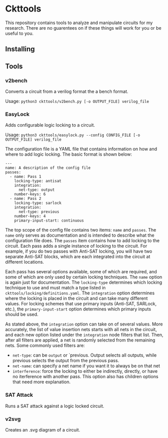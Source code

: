 # Ckttools

This repository contains tools to analyze and manipulate circuits for my research. There are no guarentees on if these things will work for you or be useful to you.

## Installing

## Tools

### v2bench

Converts a circuit from a verilog format the a bench format.

Usage: `python3 ckttools/v2bench.py [-o OUTPUT_FILE] verilog_file`

### EasyLock

Adds configurable logic locking to a circuit.

Usage: `python3 ckttools/easylock.py --config CONFIG_FILE [-o OUTPUT_FILE] verilog_file`

The configuration file is a YAML file that contains information on how and where to add logic locking. The basic format is shown below:

```
---
name: A description of the config file
passes:
  - name: Pass 1
    locking-type: antisat
    integration:
      net-type: output
    number-keys: 6
  - name: Pass 2
    locking-type: sarlock
    integration:
      net-type: previous
    number-keys: 4
    primary-input-start: continuous
```

The top scope of the config file contains two items: `name` and `passes`. The `name` only serves as documentation and is intended to describe what the configuration file does. The `passes` item contains how to add locking to the circuit. Each pass adds a single instance of locking to the circuit. For example, if you do two passes with Anti-SAT locking, you will have two separate Anti-SAT blocks, which are each integrated into the circuit at different locations.

Each pass has several options available, some of which are required, and some of which are only used by certain locking techniques. The `name` option is again just for documentation. The `locking-type` determines which locking technique to use and must match a type listed in `ckttools/locking/definitions.yaml`. The `integration` option determines where the locking is placed in the circuit and can take many different values. For locking schemes that use primary inputs (Anti-SAT, SARLock, etc.), the `primary-input-start` option determines which primary inputs should be used.

As stated above, the `integration` option can take on of several values. More accurately, the list of value insertion nets starts with all nets in the circuit, and each new option listed under the `integration` node filters that list. Then, after all filters are applied, a net is randomly selected from the remaining nets. Some commonly used filters are:
 * `net-type`: can be `output` or `previous. Output selects all outputs, while previous selects the output from the previous pass.
 * `net-name`: can specify a net name if you want it to always be on that net
 * `interference`: force the locking to either be indirectly, directly, or have no iterference with another pass. This option also has children options that need more explanation.

### SAT Attack

Runs a SAT attack against a logic locked circuit.

### v2svg

Creates an .svg diagram of a circuit.
